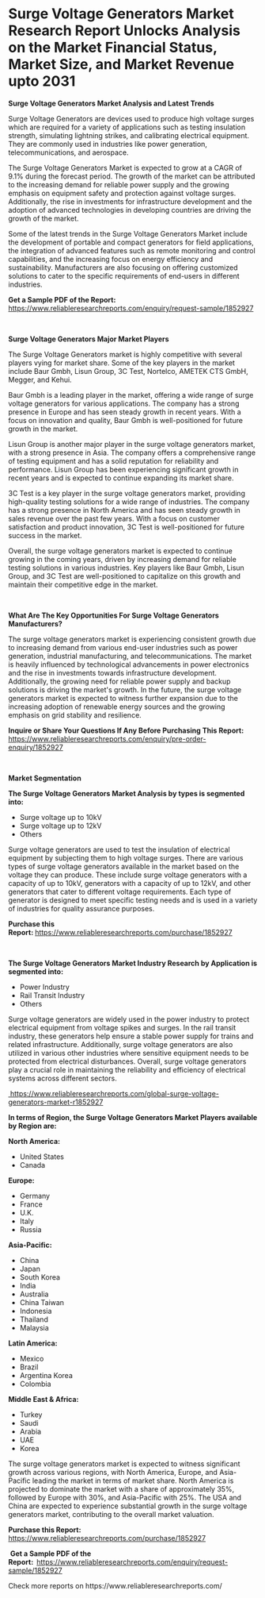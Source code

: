 <p><h1>Surge Voltage Generators Market Research Report Unlocks Analysis on the Market Financial Status, Market Size, and Market Revenue upto 2031</h1></p><p><strong>Surge Voltage Generators Market Analysis and Latest Trends</strong></p>
<p><p>Surge Voltage Generators are devices used to produce high voltage surges which are required for a variety of applications such as testing insulation strength, simulating lightning strikes, and calibrating electrical equipment. They are commonly used in industries like power generation, telecommunications, and aerospace.</p><p>The Surge Voltage Generators Market is expected to grow at a CAGR of 9.1% during the forecast period. The growth of the market can be attributed to the increasing demand for reliable power supply and the growing emphasis on equipment safety and protection against voltage surges. Additionally, the rise in investments for infrastructure development and the adoption of advanced technologies in developing countries are driving the growth of the market.</p><p>Some of the latest trends in the Surge Voltage Generators Market include the development of portable and compact generators for field applications, the integration of advanced features such as remote monitoring and control capabilities, and the increasing focus on energy efficiency and sustainability. Manufacturers are also focusing on offering customized solutions to cater to the specific requirements of end-users in different industries.</p></p>
<p><strong>Get a Sample PDF of the Report:&nbsp;</strong> <a href="https://www.reliableresearchreports.com/enquiry/request-sample/1852927">https://www.reliableresearchreports.com/enquiry/request-sample/1852927</a></p>
<p>&nbsp;</p>
<p><strong>Surge Voltage Generators Major Market Players</strong></p>
<p><p>The Surge Voltage Generators market is highly competitive with several players vying for market share. Some of the key players in the market include Baur Gmbh, Lisun Group, 3C Test, Nortelco, AMETEK CTS GmbH, Megger, and Kehui.</p><p>Baur Gmbh is a leading player in the market, offering a wide range of surge voltage generators for various applications. The company has a strong presence in Europe and has seen steady growth in recent years. With a focus on innovation and quality, Baur Gmbh is well-positioned for future growth in the market.</p><p>Lisun Group is another major player in the surge voltage generators market, with a strong presence in Asia. The company offers a comprehensive range of testing equipment and has a solid reputation for reliability and performance. Lisun Group has been experiencing significant growth in recent years and is expected to continue expanding its market share.</p><p>3C Test is a key player in the surge voltage generators market, providing high-quality testing solutions for a wide range of industries. The company has a strong presence in North America and has seen steady growth in sales revenue over the past few years. With a focus on customer satisfaction and product innovation, 3C Test is well-positioned for future success in the market.</p><p>Overall, the surge voltage generators market is expected to continue growing in the coming years, driven by increasing demand for reliable testing solutions in various industries. Key players like Baur Gmbh, Lisun Group, and 3C Test are well-positioned to capitalize on this growth and maintain their competitive edge in the market.</p></p>
<p>&nbsp;</p>
<p><strong>What Are The Key Opportunities For Surge Voltage Generators Manufacturers?</strong></p>
<p><p>The surge voltage generators market is experiencing consistent growth due to increasing demand from various end-user industries such as power generation, industrial manufacturing, and telecommunications. The market is heavily influenced by technological advancements in power electronics and the rise in investments towards infrastructure development. Additionally, the growing need for reliable power supply and backup solutions is driving the market's growth. In the future, the surge voltage generators market is expected to witness further expansion due to the increasing adoption of renewable energy sources and the growing emphasis on grid stability and resilience.</p></p>
<p><strong>Inquire or Share Your Questions If Any Before Purchasing This Report:</strong> <a href="https://www.reliableresearchreports.com/enquiry/pre-order-enquiry/1852927">https://www.reliableresearchreports.com/enquiry/pre-order-enquiry/1852927</a></p>
<p>&nbsp;</p>
<p><strong>Market Segmentation</strong></p>
<p><strong>The Surge Voltage Generators Market Analysis by types is segmented into:</strong></p>
<p><ul><li>Surge voltage up to 10kV</li><li>Surge voltage up to 12kV</li><li>Others</li></ul></p>
<p><p>Surge voltage generators are used to test the insulation of electrical equipment by subjecting them to high voltage surges. There are various types of surge voltage generators available in the market based on the voltage they can produce. These include surge voltage generators with a capacity of up to 10kV, generators with a capacity of up to 12kV, and other generators that cater to different voltage requirements. Each type of generator is designed to meet specific testing needs and is used in a variety of industries for quality assurance purposes.</p></p>
<p><strong>Purchase this Report:&nbsp;</strong><a href="https://www.reliableresearchreports.com/purchase/1852927">https://www.reliableresearchreports.com/purchase/1852927</a></p>
<p>&nbsp;</p>
<p><strong>The Surge Voltage Generators Market Industry Research by Application is segmented into:</strong></p>
<p><ul><li>Power Industry</li><li>Rail Transit Industry</li><li>Others</li></ul></p>
<p><p>Surge voltage generators are widely used in the power industry to protect electrical equipment from voltage spikes and surges. In the rail transit industry, these generators help ensure a stable power supply for trains and related infrastructure. Additionally, surge voltage generators are also utilized in various other industries where sensitive equipment needs to be protected from electrical disturbances. Overall, surge voltage generators play a crucial role in maintaining the reliability and efficiency of electrical systems across different sectors.</p></p>
<p><a href="https://www.reliableresearchreports.com/global-surge-voltage-generators-market-r1852927">&nbsp;https://www.reliableresearchreports.com/global-surge-voltage-generators-market-r1852927</a></p>
<p><strong>In terms of Region, the Surge Voltage Generators Market Players available by Region are:</strong></p>
<p>
    <p> <strong> North America: </strong>
        <ul>
            <li>United States</li>
            <li>Canada</li>
        </ul>
        </p> 
    <p> <strong> Europe: </strong>
        <ul>
            <li>Germany</li>
            <li>France</li>
            <li>U.K.</li>
            <li>Italy</li>
            <li>Russia</li>
        </ul>
        </p> 
    <p> <strong> Asia-Pacific: </strong>
        <ul>
            <li>China</li>
            <li>Japan</li>
            <li>South Korea</li>
            <li>India</li>
            <li>Australia</li>
            <li>China Taiwan</li>
            <li>Indonesia</li>
            <li>Thailand</li>
            <li>Malaysia</li>
        </ul>
        </p> 
    <p> <strong> Latin America: </strong>
        <ul>
            <li>Mexico</li>
            <li>Brazil</li>
            <li>Argentina Korea</li>
            <li>Colombia</li>
        </ul>
        </p> 
    <p> <strong> Middle East & Africa: </strong>
        <ul>
            <li>Turkey</li>
            <li>Saudi</li>
            <li>Arabia</li>
            <li>UAE</li>
            <li>Korea</li>
        </ul>
    </p>
    </p>
<p><p>The surge voltage generators market is expected to witness significant growth across various regions, with North America, Europe, and Asia-Pacific leading the market in terms of market share. North America is projected to dominate the market with a share of approximately 35%, followed by Europe with 30%, and Asia-Pacific with 25%. The USA and China are expected to experience substantial growth in the surge voltage generators market, contributing to the overall market valuation.</p></p>
<p><strong>Purchase this Report: </strong><a href="https://www.reliableresearchreports.com/purchase/1852927">https://www.reliableresearchreports.com/purchase/1852927</a></p>
<p>&nbsp;<strong>Get a Sample PDF of the Report:&nbsp;&nbsp;</strong><a href="https://www.reliableresearchreports.com/enquiry/request-sample/1852927">https://www.reliableresearchreports.com/enquiry/request-sample/1852927</a></p>
<p><strong></strong></p>
<p>Check more reports on https://www.reliableresearchreports.com/</p>